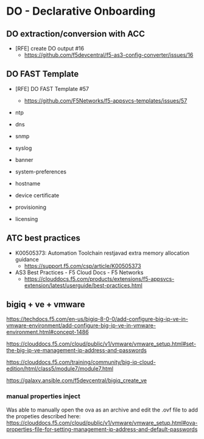 # DO - Declarative Onboarding

## DO extraction/conversion with ACC

- [RFE] create DO output #16
  - <https://github.com/f5devcentral/f5-as3-config-converter/issues/16>

## DO FAST Template

- [RFE] DO FAST Template #57
  - <https://github.com/F5Networks/f5-appsvcs-templates/issues/57>

- ntp
- dns
- snmp
- syslog
- banner
- system-preferences

- hostname
- device certificate
- provisioning
- licensing

## ATC best practices

- K00505373: Automation Toolchain restjavad extra memory allocation guidance
  - <https://support.f5.com/csp/article/K00505373>
- AS3 Best Practices - F5 Cloud Docs - F5 Networks
  - <https://clouddocs.f5.com/products/extensions/f5-appsvcs-extension/latest/userguide/best-practices.html>

## bigiq + ve + vmware

<https://techdocs.f5.com/en-us/bigiq-8-0-0/add-configure-big-ip-ve-in-vmware-environment/add-configure-big-ip-ve-in-vmware-environment.html#concept-1486>

<https://clouddocs.f5.com/cloud/public/v1/vmware/vmware_setup.html#set-the-big-ip-ve-management-ip-address-and-passwords>

<https://clouddocs.f5.com/training/community/big-iq-cloud-edition/html/class5/module7/module7.html>

<https://galaxy.ansible.com/f5devcentral/bigiq_create_ve>

### manual properties inject

Was able to manually open the ova as an archive and edit the .ovf file to add the propeties described here:  <https://clouddocs.f5.com/cloud/public/v1/vmware/vmware_setup.html#ova-properties-file-for-setting-management-ip-address-and-default-passwords>
